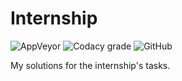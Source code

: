 # Internship

![AppVeyor](https://img.shields.io/appveyor/build/victoriafomina/Internship?style=plastic) ![Codacy grade](https://img.shields.io/codacy/grade/cd6dfea593dd454d8e6ff35ac4cde28f?style=plastic) ![GitHub](https://img.shields.io/github/license/victoriafomina/Internship?style=plastic)

My solutions for the internship's tasks.
